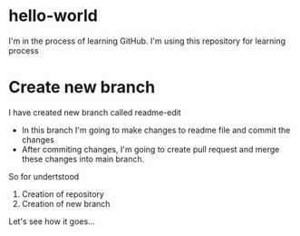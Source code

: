 # hello-world
I'm in the process of learning GitHub. I'm using this repository for learning process

# Create new branch
I have created new branch called readme-edit

- In this branch I'm going to make changes to readme file and commit the changes
- After commiting changes, I'm going to create pull request and merge these changes into main branch.

So for undertstood 
1. Creation of repository
2. Creation of new branch

Let's see how it goes... 
